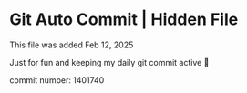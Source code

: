 # Git Auto Commit | Hidden File

This file was added Feb 12, 2025

Just for fun and keeping my daily git commit active 🤪

commit number: 1401740
